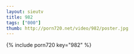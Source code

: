 ```yaml
--- 
layout: sieutv
title: 982
tags: ["000"]
thumb: http://porn720.net/video/982/poster.jpg
---
```

{% include porn720 key="982" %} 
